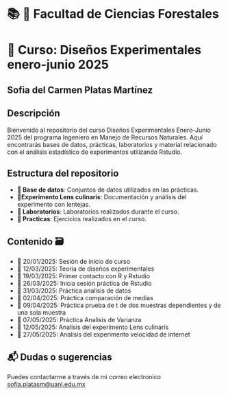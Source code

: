 # 📚 🌱 Facultad de Ciencias Forestales
# 📒 Curso: Diseños Experimentales enero-junio 2025

## Sofia del Carmen Platas Martínez

## Descripción
Bienvenido al repositorio del curso Diseños Experimentales Enero-Junio 2025 del programa Ingeniero en Manejo de Recursos Naturales. Aquí encontrarás bases de datos, prácticas, laboratorios y material relacionado con el análisis estadístico de experimentos utilizando Rstudio.

## Estructura del repositorio
+ **📁 Base de datos**: Conjuntos de datos utilizados en las prácticas.
+ **📁Experimento Lens culinaris**: Documentación y análisis del experimento con lentejas.
+ **📁 Laboratorios**: Laboratorios realizados durante el curso.
+ **📁 Practicas**: Ejercicios realizados en el curso.


## Contenido 🗃️

- 📅 20/01/2025: Sesión de inicio de curso
- 📅 12/03/2025: Teoria de diseños experimentales
- 📅 19/03/2025: Primer contacto con R y Rstudio
- 📅 26/03/2025: Inicia sesión práctica de Rstudio
- 📅 31/03/2025: Práctica analisis de datos
- 📅 02/04/2025: Práctica comparación de medias
- 📅 09/04/2025: Práctica prueba de t de dos muestras dependientes y de una sola muestra
- 📅 07/05/2025: Práctica Analisis de Varianza
- 📅 12/05/2025: Analisis del experimento Lens culinaris
- 📅 27/05/2025: Analisis del experimento velocidad de internet

## 📬 Dudas o sugerencias
Puedes contactarme a través de mi correo electronico sofia.platasm@uanl.edu.mx


